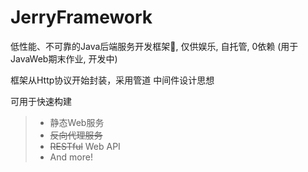 # JerryFramework
低性能、不可靠的Java后端服务开发框架🍭, 仅供娱乐, 自托管, 0依赖 (用于JavaWeb期末作业, 开发中)

框架从Http协议开始封装，采用管道 中间件设计思想

可用于快速构建
> * 静态Web服务
> * ~~反向代理服务~~
> * ~~RESTful~~ Web API
> * And more!
